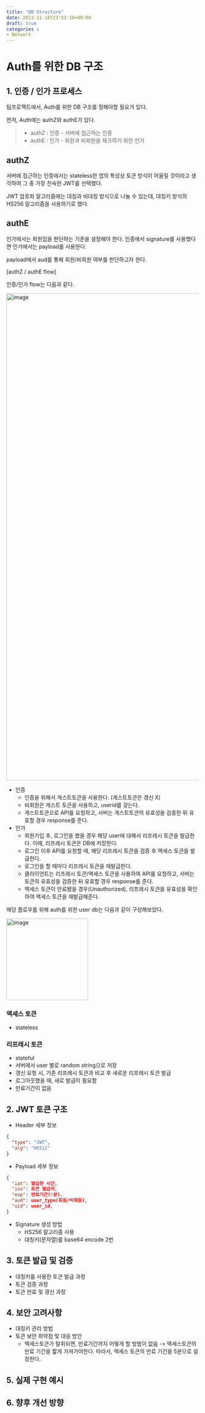 ```yaml
---
title: "DB Structure"
date: 2023-11-18T23:53:18+09:00
draft: true
categories :
- Network
---
```


# Auth를 위한 DB 구조
## 1. 인증 / 인가 프로세스
팀프로젝트에서, Auth를 위한 DB 구조를  정해야할 필요가 있다.

먼저, Auth에는 authZ와 authE가 있다.

> - authZ : 인증 - 서버에 접근하는 인증
> - authE : 인가 - 회원과 비회원을 체크하기 위한 인가

## authZ
서버에 접근하는 인증에서는 stateless한 앱의 특성상 토큰 방식이 어울릴 것이라고 생각하여 그 중 가장 친숙한 JWT를 선택했다.

JWT 암호화 알고리즘에는 대칭과 비대칭 방식으로 나눌 수 있는데, 대칭키 방식의 HS256 알고리즘을 사용하기로 했다.

## authE
인가에서는 회원임을 판단하는 기준을 설정해야 한다. 인증에서 signature를 사용했다면 인가에서는 payload를 사용한다.

payload에서 aud를 통해 회원/비회원 여부를 판단하고자 한다.

[authZ / authE flow]

인증/인가 flow는 다음과 같다.

<img width="1277" alt="image" src="https://github.com/yumin00/blog/assets/130362583/2e522418-eeac-45ed-a471-980114a5f81c">

- 인증
  - 인증을 위해서 게스트토큰을 사용한다. (게스트토큰은 갱신 X)
  - 비회원은 게스트 토큰을 사용하고, userid를 갖는다.
  - 게스트토큰으로 API를 요청하고, 서버는 게스트토큰의 유효성을 검증한 뒤 유효할 경우 response를 준다.
- 인가
  - 회원가입 후, 로그인을 했을 경우 해당 user에 대해서 리프레시 토큰을 발급한다. 이때, 리프레시 토큰은 DB에 저장한다.
  - 로그인 이후 API를 요청할 때, 해당 리프레시 토큰을 검증 후 액세스 토큰을 발급한다.
  - 로그인을 할 때마다 리프레시 토큰을 재발급한다.
  - 클라이언트는 리프레시 토큰/액세스 토큰을 사용하여 API를 요청하고, 서버는 토큰의 유효성을 검증한 뒤 유효할 경우 response를 준다.
  - 액세스 토큰이 만료됐을 경우(Unauthorized), 리프레시 토큰을 유효성을 확인하여 액세스 토큰을 재발급해준다.

해당 플로우를 위해 auth를 위한 user db는 다음과 같이 구성해보았다.

<img width="214" alt="image" src="https://github.com/yumin00/blog/assets/130362583/e981792a-170a-4131-903d-5b6a916d86c4">

### 액세스 토큰
- stateless

### 리프레시 토큰
- stateful
- 서버에서 user 별로 random string으로 저장
- 갱신 요청 시, 기존 리프레시 토큰과 비교 후 새로운 리프레시 토큰 발급
- 로그아웃했을 때, 새로 발급이 필요함
- 만료기간이 없음

## 2. JWT 토큰 구조
- Header 세부 정보
```json
{
  "type": "JWT",
  "alg": "HS512"
}
```
- Payload 세부 정보
```json
{
  "iat": 발급한 시간,
  "iss": 토큰 발급자,
  "exp": 만료기간(5분),
  "aud": user_type(회원/비회원),
  "uid": user_id,
}
```
- Signature 생성 방법
  - HS256 알고리즘 사용
  - 대칭키(문자열)를 base64 encode 2번

## 3. 토큰 발급 및 검증
- 대칭키를 사용한 토큰 발급 과정
- 토큰 검증 과정
- 토큰 만료 및 갱신 과정

## 4. 보안 고려사항
- 대칭키 관리 방법
- 토큰 보안 취약점 및 대응 방안
  - 액세스토큰가 탈취되면, 만료기간까지 어떻게 할 방법이 없음 -> 액세스토큰의 만료 기간을 짧게 가져가야한다. 따라서, 액세스 토큰의 만료 기간을 5분으로 설정한다.

## 5. 실제 구현 예시

## 6. 향후 개선 방향
